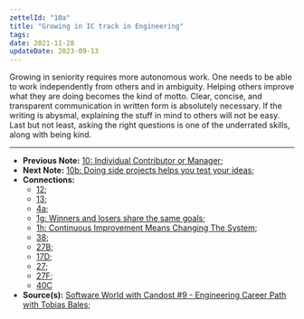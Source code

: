 ```yaml
---
zettelId: "10a"
title: "Growing in IC track in Engineering"
tags:
date: 2021-11-28
updateDate: 2023-09-13
---
```


Growing in seniority requires more autonomous work. One needs to be able to work independently from others and in ambiguity. Helping others improve what they are doing becomes the kind of motto. Clear, concise, and transparent communication in written form is absolutely necessary. If the writing is abysmal, explaining the stuff in mind to others will not be easy. Last but not least, asking the right questions is one of the underrated skills, along with being kind.

---

- **Previous Note:** [10: Individual Contributor or Manager](/notes/10/);
- **Next Note:** [10b: Doing side projects helps you test your ideas](/notes/10b/);
- **Connections:**
  - [12](/notes/12/);
  - [13](/notes/13/);
  - [4a](/notes/4a/);
  - [1g: Winners and losers share the same goals](/notes/1g/);
  - [1h: Continuous Improvement Means Changing The System](/notes/1h/);
  - [38](/notes/38/);
  - [27B](/notes/27b/);
  - [17D](/notes/17d/);
  - [27](/notes/27/);
  - [27F](/notes/27f/);
  - [40C](/notes/40c/)
- **Source(s):** [Software World with Candost #9 - Engineering Career Path with Tobias Bales](/podcast/9-engineering-career-path/);
